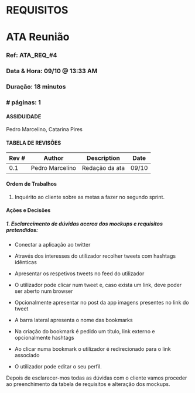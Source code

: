 # REQUISITOS

# ATA Reunião

### Ref: ATA_REQ_#4

### Data & Hora: 09/10 @ 13:33 AM

### Duração: 18 minutos

### # páginas: 1

#### ASSIDUIDADE

Pedro Marcelino, Catarina Pires

#### TABELA DE REVISÕES

| Rev # | Author          | Description    | Date  |
| ----- | --------------- | -------------- | ----- |
| 0.1   | Pedro Marcelino | Redação da ata | 09/10 |

#### Ordem de Trabalhos

1. Inquérito ao cliente sobre as metas a fazer no segundo sprint.

#### Ações e Decisões

##### 1. Esclarecimento de dúvidas acerca dos mockups e requisitos pretendidos:

- Conectar a aplicação ao twitter
- Através dos interesses do utilizador recolher tweets com hashtags idênticas
- Apresentar os respetivos tweets no feed do utilizador

- O utilizador pode clicar num tweet e, caso exista um link, deve poder ser aberto num browser
- Opcionalmente apresentar no post da app imagens presentes no link do tweet
- A barra lateral apresenta o nome das bookmarks
- Na criação do bookmark é pedido um título, link externo e opcionalmente hashtags
- Ao clicar numa bookmark o utilizador é redirecionado para o link associado
- O utilizador pode editar o seu perfil.



Depois de esclarecer-mos todas as dúvidas com o cliente vamos proceder ao preenchimento da tabela de requisitos e alteração dos mockups.